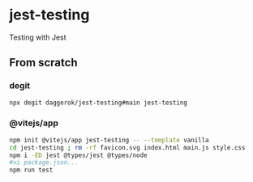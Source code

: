 # jest-testing
Testing with Jest

## From scratch

### degit

```bash
npx degit daggerok/jest-testing#main jest-testing 
```

### @vitejs/app

```bash
npm init @vitejs/app jest-testing -- --template vanilla
cd jest-testing ; rm -rf favicon.svg index.html main.js style.css
npm i -ED jest @types/jest @types/node
#vi package.json...
npm run test
```
